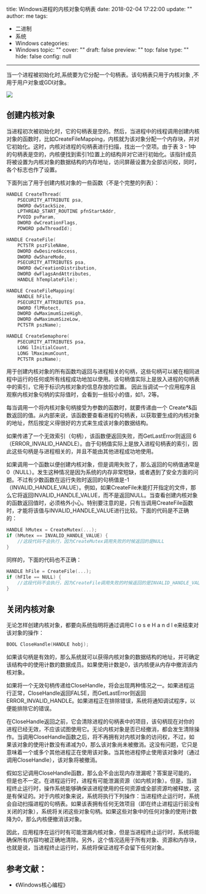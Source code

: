title: Windows进程的内核对象句柄表
date: 2018-02-04 17:22:00
update: ""
author: me
tags:
- 二进制
- 系统
- Windows
categories:
- Windows
topic: ""
cover: ""
draft: false
preview: ""
top: false
type: ""
hide: false
config: null


---



当一个进程被初始化时,系统要为它分配一个句柄表。该句柄表只用于内核对象 ,不用于用户对象或GDI对象。  

![](http://ww1.sinaimg.cn/large/c0264382gy1foaobsqowpj20nz05c0t3.jpg)

<!--more-->

## 创建内核对象
当进程初次被初始化时，它的句柄表是空的。然后，当进程中的线程调用创建内核对象的函数时，比如CreateFileMapping，内核就为该对象分配一个内存块，并对它初始化。这时，内核对进程的句柄表进行扫描，找出一个空项。由于表 3 - 1中的句柄表是空的，内核便找到索引1位置上的结构并对它进行初始化。该指针成员将被设置为内核对象的数据结构的内存地址，访问屏蔽设置为全部访问权，同时，各个标志也作了设置。  

下面列出了用于创建内核对象的一些函数（不是个完整的列表）：

```cpp
HANDLE CreateThread(
    PSECURITY_ATTRIBUTE psa,
    DWORD dwStackSize,
    LPTHREAD_START_ROUTINE pfnStartAddr,
    PVOID pvParam,
    DWORD dwCreationFlags,
    PDWORD pdwThreadId);

HANDLE CreateFile(
    PCTSTR pszFileNAme,
    DWORD dwDesiredAccess,
    DWORD dwShareMode,
    PSECURITY_ATTRIBUTES psa,
    DWORD dwCreationDistribution,
    DWORD dwFlagsAndAttributes,
    HANDLE hTemplateFile);

HANDLE CreateFileMapping(
    HANDLE hFile,
    PSECURITY_ATTRIBUTES psa,
    DWORD flPRotect,
    DWORD dwMaximumSizeHigh,
    DWORD dwMaximumSizeLow,
    PCTSTR pszName);

HANDLE CreateSemaphore(
    PSECURITY_ATTRIBUTES psa,
    LONG lInitialCount,
    LONG lMaximumCount,
    PCTSTR pszName);
```
用于创建内核对象的所有函数均返回与进程相关的句柄，这些句柄可以被在相同进程中运行的任何或所有线程成功地加以使用。该句柄值实际上是放入进程的句柄表中的索引，它用于标识内核对象的信息存放的位置。 因此当调试一个应用程序且观察内核对象句柄的实际值时，会看到一些较小的值，如1，2等。  

每当调用一个将内核对象句柄接受为参数的函数时，就要传递由一个 Create*&函数返回的值。从内部来说，该函数要查看进程的句柄表，以获取要生成的内核对象的地址，然后按定义得很好的方式来生成该对象的数据结构。  

如果传递了一个无效索引（句柄），该函数便返回失败，而GetLastError则返回 6（ERROR_INVALID_HANDLE）。由于句柄值实际上是放入进程句柄表的索引，因此这些句柄是与进程相关的，并且不能由其他进程成功地使用。  

如果调用一个函数以便创建内核对象，但是调用失败了，那么返回的句柄值通常是0（NULL）。发生这种情况是因为系统的内存非常短缺，或者遇到了安全方面的问题。不过有少数函数在运行失败时返回的句柄值是-1（INVALID_HANDLE_VALUE）。例如，如果CreateFile未能打开指定的文件，那么它将返回INVALID_HANDLE_VALUE，而不是返回NULL。当查看创建内核对象的函数返回值时，必须格外小心。特别要注意的是，只有当调用CreateFile函数时，才能将该值与INVALID_HANDLE_VALUE进行比较。下面的代码是不正确的：

```cpp
HANDLE hMutex = CreateMutex(...);
if (hMutex == INVALID_HANDLE_VALUE) {
    //这段代码不会执行，因为CreateMutex调用失败的时候返回的是NULL
}
```
同样的，下面的代码也不正确：
```cpp
HANDLE hFile = CreateFile(...);
if (hFIle == NULL) {
    //这段代码不会执行，因为CreateFile调用失败的时候返回的是INVALID_HANDLE_VALUE(-1)
}
```

## 关闭内核对象
无论怎样创建内核对象，都要向系统指明将通过调用C l o s e H a n d l e来结束对该对象的操作：

```cpp
BOOL CloseHandle(HANDLE hobj);
```

如果该句柄是有效的，那么系统就可以获得内核对象的数据结构的地址，并可确定该结构中的使用计数的数据成员。如果使用计数是0，该内核便从内存中撤消该内核对象。  

如果将一个无效句柄传递给CloseHandle，将会出现两种情况之一。如果进程运行正常，CloseHandle返回FALSE，而GetLastError则返回ERROR_INVALID_HANDLE。如果进程正在排除错误，系统将通知调试程序，以便能排除它的错误。 

在CloseHandle返回之前，它会清除进程的句柄表中的项目，该句柄现在对你的进程已经无效，不应该试图使用它。无论内核对象是否已经撤消，都会发生清除操作。当调用CloseHandle函数之后，将不再拥有对内核对象的访问权，不过，如果该对象的使用计数没有递减为0，那么该对象尚未被撤消。这没有问题，它只是意味着一个或多个其他进程正在使用该对象。当其他进程停止使用该对象时（通过调用CloseHandle），该对象将被撤消。  

假如忘记调用CloseHandle函数，那么会不会出现内存泄漏呢？答案是可能的，但是也不一定。在进程运行时，进程有可能泄漏资源（如内核对象）。但是，当进程终止运行时，操作系统能够确保该进程使用的任何资源或全部资源均被释放，这是有保证的。对于内核对象来说，系统将执行下列操作：当进程终止运行时，系统会自动扫描进程的句柄表。如果该表拥有任何无效项目（即在终止进程运行前没有关闭的对象），系统将关闭这些对象句柄。如果这些对象中的任何对象的使用计数降为0，那么内核便撤消该对象。  

因此，应用程序在运行时有可能泄漏内核对象，但是当进程终止运行时，系统将能确保所有内容均被正确地清除。另外，这个情况适用于所有对象、资源和内存块，也就是说，当进程终止运行时，系统将保证进程不会留下任何对象。  

## 参考文献：
- 《Windows核心编程》

